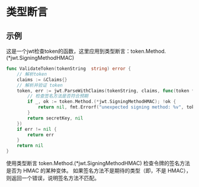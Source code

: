# 类型断言
## 示例
这是一个jwt检查token的函数，这里应用到类型断言：token.Method.(*jwt.SigningMethodHMAC)
```go
func ValidateToken(tokenString  string) error {
	// 解析token
	claims := &Claims{}
	// 解析并验证 token
	token, err := jwt.ParseWithClaims(tokenString, claims, func(token *jwt.Token) (interface{}, error) {
		// 检查签名方法是否符合预期
		if _, ok := token.Method.(*jwt.SigningMethodHMAC); !ok {
			return nil, fmt.Errorf("unexpected signing method: %v", token.Header["alg"])
		}
		return secretKey, nil
	})
	if err != nil {
		return err
	}
	return nil
}
```
使用类型断言 token.Method.(*jwt.SigningMethodHMAC) 检查令牌的签名方法是否为 HMAC 的某种变体。
如果签名方法不是期待的类型（即，不是 HMAC），则返回一个错误，说明签名方法不匹配。
